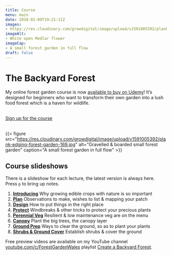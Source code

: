 ```yaml
---
title: Course
menu: main
date: 2018-02-09T19:21:11Z
images: 
- https://res.cloudinary.com/growdigital/image/upload/v1591005392/plank-edging-forest-garden-169.jpg
imageAlt: 
- White open Medlar flower
imageCap:
- A small forest garden in full flow
draft: false
---
```


# The Backyard Forest

My online forest garden course is now [available to buy on Udemy](https://www.udemy.com/course/the-backyard-forest/?referralCode=CE87DB2FC1CA1B28807F)! It’s designed for beginners who want to transform their own garden into a lush food forest which is a haven for wildlife.
<br><br>

<a class="button" href="https://www.udemy.com/course/the-backyard-forest/?referralCode=CE87DB2FC1CA1B28807F">Sign up for the course</a><br>
<br>

{{< figure src="https://res.cloudinary.com/growdigital/image/upload/v1591005392/plank-edging-forest-garden-169.jpg" alt="Gravelled & boarded small forest garden" caption="A small forest garden in full flow" >}}

## Course slideshows

There is a slideshow for each lecture, the latest version is always here. Press `p` to bring up notes.

1. **[Introducing](/course/intro)** Why growing edible crops with nature is so important
2. **[Plan](/course/plan)** Observations to make, wishes to list & mapping your patch
3. **[Design](/course/design)** How to put things in the right place
4. **[Protect](/course/protect)** Windbreaks & other tricks to protect your precious plants
5. **[Perennial Veg](/course/veg)** Resilient & low maintenance veg are on the menu
6. **[Canopy](/course/canopy)** Plant the big trees, the canopy layer
7. **[Ground Prep](/course/prep)** Ways to clear the ground, so as to plant your plants
8. **[Shrubs & Ground Cover](/course/shrubs)** Establish shrubs & cover the ground

Free preview videos are available on my YouTube channel [youtube.com/c/ForestGardenWales](https://www.youtube.com/c/ForestGardenWales/) playlist [Create a Backyard Forest](https://www.youtube.com/playlist?list=PL3tnDlJcXMk9VLsc_KU0Ovv4spw5X9yIy).
